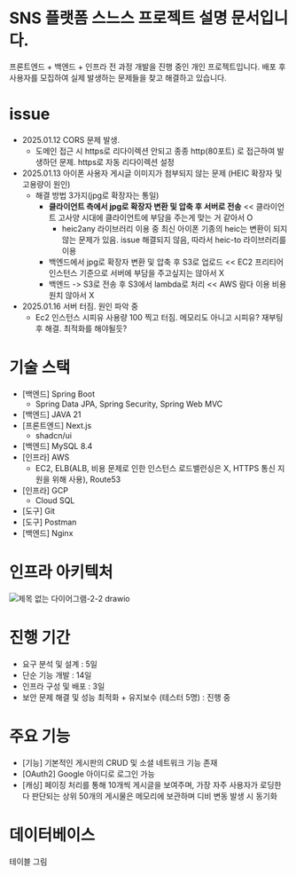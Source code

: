 # SNS 플랫폼 스느스 프로젝트 설명 문서입니다.
프론트엔드 + 백엔드 + 인프라 전 과정 개발을 진행 중인 개인 프로젝트입니다.
배포 후 사용자를 모집하여 실제 발생하는 문제들을 찾고 해결하고 있습니다.

# issue
- 2025.01.12 CORS 문제 발생.
  - 도메인 접근 시 https로 리다이렉션 안되고 종종 http(80포트) 로 접근하여 발생하던 문제. https로 자동 리다이렉션 설정
- 2025.01.13 아이폰 사용자 게시글 이미지가 첨부되지 않는 문제 (HEIC 확장자 및 고용량이 원인)
  - 해결 방법 3가지(jpg로 확장자는 통일)
    - **클라이언트 측에서 jpg로 확장자 변환 및 압축 후 서버로 전송**            << 클라이언트 고사양 시대에 클라이언트에 부담을 주는게 맞는 거 같아서 O
      - heic2any 라이브러리 이용 중 최신 아이폰 기종의 heic는 변환이 되지 않는 문제가 있음. issue 해결되지 않음, 따라서 heic-to 라이브러리를 이용
    - 백엔드에서 jpg로 확장자 변환 및 압축 후 S3로 업로드                 << EC2 프리티어 인스턴스 기준으로 서버에 부담을 주고싶지는 않아서 X
    - 백엔드 -> S3로 전송 후 S3에서 lambda로 처리                     << AWS 람다 이용 비용 원치 않아서 X
- 2025.01.16 서버 터짐. 원인 파악 중
  - Ec2 인스턴스 시피유 사용량 100 찍고 터짐. 메모리도 아니고 시피유? 재부팅 후 해결. 최적화를 해야될듯?

# 기술 스택
- [백엔드] Spring Boot
  - Spring Data JPA, Spring Security, Spring Web MVC
- [백엔드] JAVA 21
- [프론트엔드] Next.js
  - shadcn/ui
- [백엔드] MySQL 8.4
- [인프라] AWS
  - EC2, ELB(ALB, 비용 문제로 인한 인스턴스 로드밸런싱은 X, HTTPS 통신 지원을 위해 사용), Route53
- [인프라] GCP
  - Cloud SQL
- [도구] Git
- [도구] Postman
- [백엔드] Nginx

# 인프라 아키텍처
![제목 없는 다이어그램-2-2 drawio](https://github.com/user-attachments/assets/59ca8841-7466-47c1-a8e8-2522bb45729d)


# 진행 기간
- 요구 분석 및 설계 : 5일
- 단순 기능 개발 : 14일
- 인프라 구성 및 배포 : 3일
- 보안 문제 해결 및 성능 최적화 + 유지보수 (테스터 5명) : 진행 중

# 주요 기능
- [기능] 기본적인 게시판의 CRUD 및 소셜 네트워크 기능 존재
- [OAuth2] Google 아이디로 로그인 가능
- [캐싱] 페이징 처리를 통해 10개씩 게시글을 보여주며, 가장 자주 사용자가 로딩한다 판단되는 상위 50개의 게시물은 메모리에 보관하며 디비 변동 발생 시 동기화

# 데이터베이스
테이블 그림
